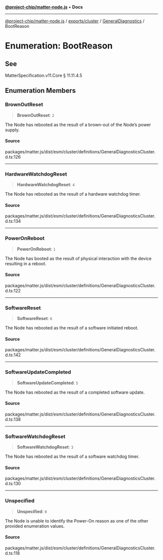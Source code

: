 [**@project-chip/matter-node.js**](../../../../../README.md) • **Docs**

***

[@project-chip/matter-node.js](../../../../../modules.md) / [exports/cluster](../../../README.md) / [GeneralDiagnostics](../README.md) / BootReason

# Enumeration: BootReason

## See

MatterSpecification.v11.Core § 11.11.4.5

## Enumeration Members

### BrownOutReset

> **BrownOutReset**: `2`

The Node has rebooted as the result of a brown-out of the Node’s power supply.

#### Source

packages/matter.js/dist/esm/cluster/definitions/GeneralDiagnosticsCluster.d.ts:126

***

### HardwareWatchdogReset

> **HardwareWatchdogReset**: `4`

The Node has rebooted as the result of a hardware watchdog timer.

#### Source

packages/matter.js/dist/esm/cluster/definitions/GeneralDiagnosticsCluster.d.ts:134

***

### PowerOnReboot

> **PowerOnReboot**: `1`

The Node has booted as the result of physical interaction with the device resulting in a reboot.

#### Source

packages/matter.js/dist/esm/cluster/definitions/GeneralDiagnosticsCluster.d.ts:122

***

### SoftwareReset

> **SoftwareReset**: `6`

The Node has rebooted as the result of a software initiated reboot.

#### Source

packages/matter.js/dist/esm/cluster/definitions/GeneralDiagnosticsCluster.d.ts:142

***

### SoftwareUpdateCompleted

> **SoftwareUpdateCompleted**: `5`

The Node has rebooted as the result of a completed software update.

#### Source

packages/matter.js/dist/esm/cluster/definitions/GeneralDiagnosticsCluster.d.ts:138

***

### SoftwareWatchdogReset

> **SoftwareWatchdogReset**: `3`

The Node has rebooted as the result of a software watchdog timer.

#### Source

packages/matter.js/dist/esm/cluster/definitions/GeneralDiagnosticsCluster.d.ts:130

***

### Unspecified

> **Unspecified**: `0`

The Node is unable to identify the Power-On reason as one of the other provided enumeration values.

#### Source

packages/matter.js/dist/esm/cluster/definitions/GeneralDiagnosticsCluster.d.ts:118
